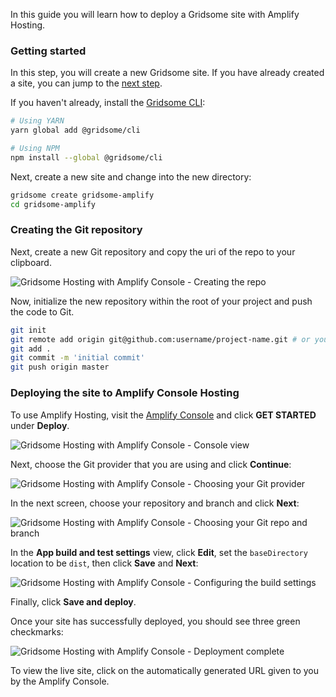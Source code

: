 In this guide you will learn how to deploy a Gridsome site with Amplify Hosting.

### Getting started

<amplify-callout>

In this step, you will create a new Gridsome site. If you have already created a site, you can jump to the [next step](#creating-the-git-repository).

</amplify-callout>

If you haven't already, install the [Gridsome CLI](https://gridsome.org/docs/):

```sh
# Using YARN
yarn global add @gridsome/cli

# Using NPM
npm install --global @gridsome/cli
```

Next, create a new site and change into the new directory:

```sh
gridsome create gridsome-amplify
cd gridsome-amplify
```

### Creating the Git repository

Next, create a new Git repository and copy the uri of the repo to your clipboard.

![Gridsome Hosting with Amplify Console - Creating the repo](~/images/hosting/gridsome/0.png)

Now, initialize the new repository within the root of your project and push the code to Git.

```sh
git init
git remote add origin git@github.com:username/project-name.git # or your git repository location
git add .
git commit -m 'initial commit'
git push origin master
```

### Deploying the site to Amplify Console Hosting

To use Amplify Hosting, visit the [Amplify Console](https://console.aws.amazon.com/amplify/home) and click __GET STARTED__ under __Deploy__.

![Gridsome Hosting with Amplify Console - Console view](~/images/hosting/gridsome/1.png)

Next, choose the Git provider that you are using and click __Continue__:

![Gridsome Hosting with Amplify Console - Choosing your Git provider](~/images/hosting/gridsome/2.png)

In the next screen, choose your repository and branch and click __Next__:

![Gridsome Hosting with Amplify Console - Choosing your Git repo and branch](~/images/hosting/gridsome/3.png)

In the __App build and test settings__ view, click __Edit__, set the `baseDirectory` location to be `dist`, then click __Save__ and __Next__:

![Gridsome Hosting with Amplify Console - Configuring the build settings](~/images/hosting/gridsome/4.png)

Finally, click __Save and deploy__.

Once your site has successfully deployed, you should see three green checkmarks:

![Gridsome Hosting with Amplify Console - Deployment complete](~/images/hosting/gridsome/5.png)

To view the live site, click on the automatically generated URL given to you by the Amplify Console.